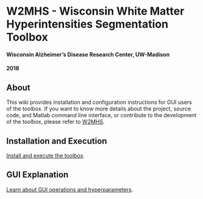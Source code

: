 # W2MHS - Wisconsin White Matter Hyperintensities Segmentation Toolbox
#### Wisconsin Alzheimer’s Disease Research Center, UW-Madison
#### 2018

## About
This wiki provides installation and configuration instructions for GUI users of the toolbox.
If you want to know more details about the project, source code, and Matlab command line interface, or contribute to the development of the toolbox, please refer to [W2MHS](https://github.com/SichaoYang/W2MHS).

## Installation and Execution
[Install and execute the toolbox](https://github.com/SichaoYang/W2MHS-release/wiki/Installation-and-Execution).

## GUI Explanation
[Learn about GUI operations and hyperparameters](https://github.com/SichaoYang/W2MHS-release/wiki/GUI-Explanation).
